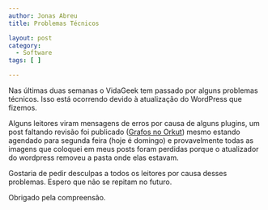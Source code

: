 ```yaml
---
author: Jonas Abreu
title: Problemas Técnicos

layout: post
category:
  - Software
tags: [ ]

---
```

Nas últimas duas semanas o VidaGeek tem passado por alguns problemas técnicos. Isso está ocorrendo devido à atualização do WordPress que fizemos.

Alguns leitores viram mensagens de erros por causa de alguns plugins, um post faltando revisão foi publicado ([Grafos no Orkut][1]) mesmo estando agendado para segunda feira (hoje é domingo) e provavelmente todas as imagens que coloquei em meus posts foram perdidas porque o atualizador do wordpress removeu a pasta onde elas estavam.

Gostaria de pedir desculpas a todos os leitores por causa desses problemas. Espero que não se repitam no futuro.

Obrigado pela compreensão. 














 [1]: http://vidageek.net/2008/01/21/grafos-no-orkut/





